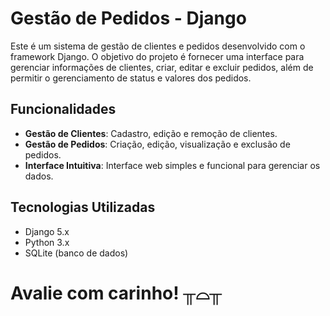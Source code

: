 # Gestão de Pedidos - Django

Este é um sistema de gestão de clientes e pedidos desenvolvido com o framework Django. O objetivo do projeto é fornecer uma interface para gerenciar informações de clientes, criar, editar e excluir pedidos, além de permitir o gerenciamento de status e valores dos pedidos.

## Funcionalidades

- **Gestão de Clientes**: Cadastro, edição e remoção de clientes.
- **Gestão de Pedidos**: Criação, edição, visualização e exclusão de pedidos.
- **Interface Intuitiva**: Interface web simples e funcional para gerenciar os dados.

## Tecnologias Utilizadas

- Django 5.x
- Python 3.x
- SQLite (banco de dados)

# Avalie com carinho! ╥⌓╥
